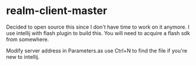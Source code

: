 # realm-client-master

Decided to open source this since I don't have time to work on it anymore.
I use intellij with flash plugin to build this. You will need to acquire a flash sdk from somewhere.

Modify server address in Parameters.as use Ctrl+N to find the file if you're new to intellij.
